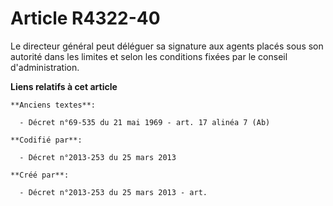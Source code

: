 # Article R4322-40

Le directeur général peut déléguer sa signature aux agents placés sous son autorité dans les limites et selon les conditions
fixées par le conseil d'administration.

**Liens relatifs à cet article**

	**Anciens textes**:

	  - Décret n°69-535 du 21 mai 1969 - art. 17 alinéa 7 (Ab)

	**Codifié par**:

	  - Décret n°2013-253 du 25 mars 2013

	**Créé par**:

	  - Décret n°2013-253 du 25 mars 2013 - art.
